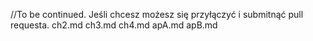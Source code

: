 //To be continued. Jeśli chcesz możesz się przyłączyć i submitnąć pull requesta. ch2.md ch3.md ch4.md apA.md apB.md
